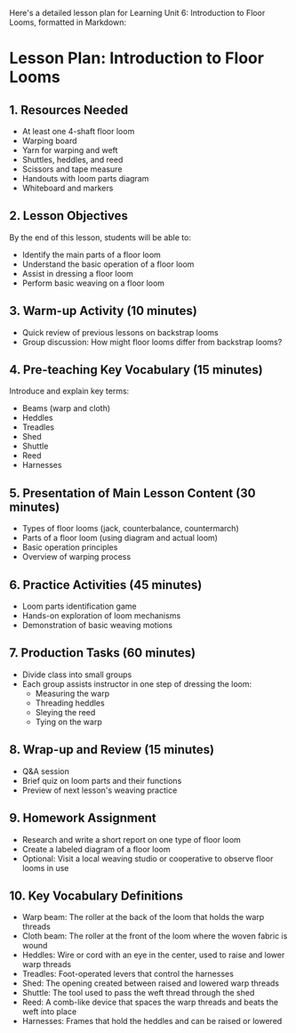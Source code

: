 Here's a detailed lesson plan for Learning Unit 6: Introduction to Floor Looms, formatted in Markdown:

# Lesson Plan: Introduction to Floor Looms

## 1. Resources Needed
- At least one 4-shaft floor loom
- Warping board
- Yarn for warping and weft
- Shuttles, heddles, and reed
- Scissors and tape measure
- Handouts with loom parts diagram
- Whiteboard and markers

## 2. Lesson Objectives
By the end of this lesson, students will be able to:
- Identify the main parts of a floor loom
- Understand the basic operation of a floor loom
- Assist in dressing a floor loom
- Perform basic weaving on a floor loom

## 3. Warm-up Activity (10 minutes)
- Quick review of previous lessons on backstrap looms
- Group discussion: How might floor looms differ from backstrap looms?

## 4. Pre-teaching Key Vocabulary (15 minutes)
Introduce and explain key terms:
- Beams (warp and cloth)
- Heddles
- Treadles
- Shed
- Shuttle
- Reed
- Harnesses

## 5. Presentation of Main Lesson Content (30 minutes)
- Types of floor looms (jack, counterbalance, countermarch)
- Parts of a floor loom (using diagram and actual loom)
- Basic operation principles
- Overview of warping process

## 6. Practice Activities (45 minutes)
- Loom parts identification game
- Hands-on exploration of loom mechanisms
- Demonstration of basic weaving motions

## 7. Production Tasks (60 minutes)
- Divide class into small groups
- Each group assists instructor in one step of dressing the loom:
  * Measuring the warp
  * Threading heddles
  * Sleying the reed
  * Tying on the warp

## 8. Wrap-up and Review (15 minutes)
- Q&A session
- Brief quiz on loom parts and their functions
- Preview of next lesson's weaving practice

## 9. Homework Assignment
- Research and write a short report on one type of floor loom
- Create a labeled diagram of a floor loom
- Optional: Visit a local weaving studio or cooperative to observe floor looms in use

## 10. Key Vocabulary Definitions
- Warp beam: The roller at the back of the loom that holds the warp threads
- Cloth beam: The roller at the front of the loom where the woven fabric is wound
- Heddles: Wire or cord with an eye in the center, used to raise and lower warp threads
- Treadles: Foot-operated levers that control the harnesses
- Shed: The opening created between raised and lowered warp threads
- Shuttle: The tool used to pass the weft thread through the shed
- Reed: A comb-like device that spaces the warp threads and beats the weft into place
- Harnesses: Frames that hold the heddles and can be raised or lowered